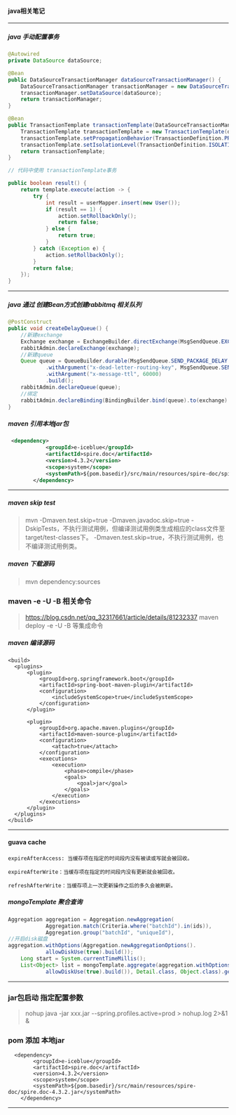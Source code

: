 #### java相关笔记

------
#####  java 手动配置事务
```java
@Autowired
private DataSource dataSource;

@Bean
public DataSourceTransactionManager dataSourceTransactionManager() {
    DataSourceTransactionManager transactionManager = new DataSourceTransactionManager();
    transactionManager.setDataSource(dataSource);
    return transactionManager;
}

@Bean
public TransactionTemplate transactionTemplate(DataSourceTransactionManager dataSourceTransactionManager) {
    TransactionTemplate transactionTemplate = new TransactionTemplate(dataSourceTransactionManager);
    transactionTemplate.setPropagationBehavior(TransactionDefinition.PROPAGATION_REQUIRED);
    transactionTemplate.setIsolationLevel(TransactionDefinition.ISOLATION_DEFAULT);
    return transactionTemplate;
}

// 代码中使用 transactionTemplate事务

public boolean result() {
    return template.execute(action -> {
        try {
            int result = userMapper.insert(new User());
            if (result == 1) {
                action.setRollbackOnly();
                return false;
            } else {
                return true;
            }
        } catch (Exception e) {
            action.setRollbackOnly();
        }
        return false;
    });
}

```
------

##### java 通过 创建Bean方式创建rabbitmq 相关队列
```java
@PostConstruct
public void createDelayQueue() {
    //新建exchange
    Exchange exchange = ExchangeBuilder.directExchange(MsgSendQueue.EXCHANGE_NAME).durable(true).build();
    rabbitAdmin.declareExchange(exchange);
    //新建queue
    Queue queue = QueueBuilder.durable(MsgSendQueue.SEND_PACKAGE_DELAY.getQueueName()).withArgument("x-dead-letter-exchange", MsgSendQueue.EXCHANGE_NAME)
            .withArgument("x-dead-letter-routing-key", MsgSendQueue.SEND_PACKAGE_NORMAL.getQueueName())
            .withArgument("x-message-ttl", 60000)
            .build();
    rabbitAdmin.declareQueue(queue);
    //绑定
    rabbitAdmin.declareBinding(BindingBuilder.bind(queue).to(exchange).with(MsgSendQueue.SEND_PACKAGE_DELAY.getQueueName()).noargs());
}
``` 


##### maven 引用本地jar包
```xml
 <dependency>
            <groupId>e-iceblue</groupId>
            <artifactId>spire.doc</artifactId>
            <version>4.3.2</version>
            <scope>system</scope>
            <systemPath>${pom.basedir}/src/main/resources/spire-doc/spire.doc-4.3.2.jar</systemPath>
        </dependency>
```
------

##### maven skip test
>  mvn  -Dmaven.test.skip=true -Dmaven.javadoc.skip=true
> -DskipTests，不执行测试用例，但编译测试用例类生成相应的class文件至target/test-classes下。 
>  -Dmaven.test.skip=true，不执行测试用例，也不编译测试用例类。

##### maven 下载源码
> mvn dependency:sources


### maven  -e -U -B  相关命令
> https://blog.csdn.net/qq_32317661/article/details/81232337
maven deploy -e -U -B 等集成命令



##### maven 编译源码
> 
    <build>
      <plugins>
          <plugin>
              <groupId>org.springframework.boot</groupId>
              <artifactId>spring-boot-maven-plugin</artifactId>
              <configuration>
                  <includeSystemScope>true</includeSystemScope>
              </configuration>
          </plugin>
    
          <plugin>
              <groupId>org.apache.maven.plugins</groupId>
              <artifactId>maven-source-plugin</artifactId>
              <configuration>
                  <attach>true</attach>
              </configuration>
              <executions>
                  <execution>
                      <phase>compile</phase>
                      <goals>
                          <goal>jar</goal>
                      </goals>
                  </execution>
              </executions>
          </plugin>
      </plugins>
    </build>
------    
#### guava cache 
```text
expireAfterAccess: 当缓存项在指定的时间段内没有被读或写就会被回收。

expireAfterWrite：当缓存项在指定的时间段内没有更新就会被回收。

refreshAfterWrite：当缓存项上一次更新操作之后的多久会被刷新。
```    
##### mongoTemplate 聚合查询

```java
Aggregation aggregation = Aggregation.newAggregation(
            Aggregation.match(Criteria.where("batchId").in(ids)),
            Aggregation.group("batchId", "uniqueId"),
//开启disk磁盘
aggregation.withOptions(Aggregation.newAggregationOptions().
            allowDiskUse(true).build());
    Long start = System.currentTimeMillis();
    List<Object> list = mongoTemplate.aggregate(aggregation.withOptions(Aggregation.newAggregationOptions().
            allowDiskUse(true).build()), Detail.class, Object.class).getMappedResults();
```
---

### jar包启动  指定配置参数
>  nohup java -jar xxx.jar  --spring.profiles.active=prod > nohup.log 2>&1 &


### pom 添加 本地jar

>
      <dependency>
            <groupId>e-iceblue</groupId>
            <artifactId>spire.doc</artifactId>
            <version>4.3.2</version>
            <scope>system</scope>
            <systemPath>${pom.basedir}/src/main/resources/spire-doc/spire.doc-4.3.2.jar</systemPath>
        </dependency>
---

